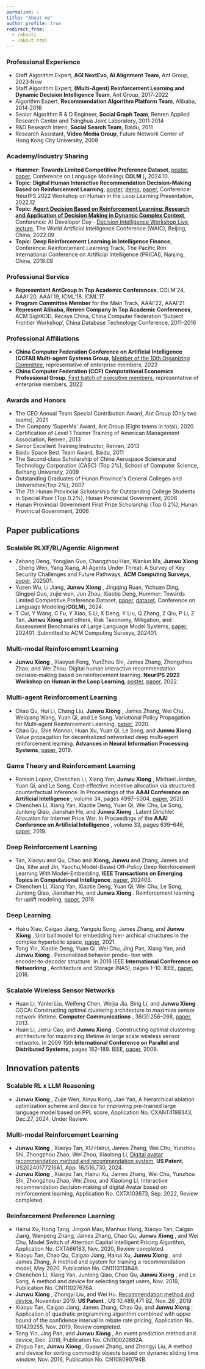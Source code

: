 ```yaml
---
permalink: /
title: "About me"
author_profile: true
redirect_from: 
  - /about/
  - /about.html
---
```

### Professional Experience

- Staff Algorithm Expert, **AGI NextEvo, AI Alignment Team**, Ant Group, 2023‑Now
- Staff Algorithm Expert, **(Multi-Agent) Reinforcement Learning and Dynamic Decision Intelligence Team**, Ant Group, 2017‑2022
- Algorithm Expert, **Recommendation Algorithm Platform Team**, Alibaba, 2014‑2016
- Senior Algorithm R & D Engineer, **Social Graph Team**, Renren Applied Research Center and Tsinghua Joint Laboratory, 2011‑2014
- R&D Research Intern, **Social Search Team**, Baidu, 2011
- Research Assistant, **Video Media Group**, Future Network Center of Hong Kong City University, 2008

### Academy/Industry Sharing

* **Hummer: Towards Limited Competitive Preference Dataset**, [poster](files/poster_hummer_2024_10.jpeg), [paper](https://openreview.net/pdf?id=aKwQPRjdGa), Conference on Language Modeling( **COLM** )**,** 2024.10.
* **Topic: Digital Human Interactive Recommendation Decision‑Making Based on Reinforcement Learning**, [poster](files/poster_dighum_rec_rl_poster_neuripshill_2022_12), [demo](https://neurips.cc/virtual/2022/64429), [paper](https://arxiv.org/abs/2210.10638), Conference: NeurIPS 2022 Workshop on Human in the Loop Learning Presentation, 2022.12
* **Topic:** **[Agent Decision Based on Reinforcement Learning: Research and Application of Decision Making in Dynamic Complex Context](https://www.bilibili.com/video/BV1Fe411M732/)**, Conference: AI Developer Day ‑ [Decision Intelligence Workshop Live](http://rlchina.org/topic/548), [lecture](files/lecture_熊君武_AntGroup_WAIC_2022_09.pdf), The World Artificial Intelligence Conference (WAIC), Beijing, China, 2022.09
* **Topic:** **Deep Reinforcement Learning in Intelligence Finance**, Conference: Reinforcement Learning Track, The Pacific Rim International Conference on Artificial Intelligence (PRICAI), Nanjing, China, 2018.08

### **Professional** Service

- **Representant AntGroup In Top Academic Conferences**, COLM'24, AAAI'20, AAAI'19, ICML'18, ICML'17
- **Program Committee Member** for the Main Track, AAAI'22, AAAI'21
- **Represent Alibaba, Renren Company In Top Academic Conferences**, ACM SighKDD, Recsys China, China Computer Federation ‘Subject Frontier Workshop’, China Database Technology Conference, 2011-2016

### **Professional** Affiliations

- **China Computer Federation Conference on Artificial Intelligence (CCFAI) Multi-agent Systems Group**, [Member of the 10th Organizing Committee](https://mp.weixin.qq.com/s/draXMk4vUmyI0YJYd6zJqg), representative of enterprise members, 2023
- **China Computer Federation (CCF) Computational Economics Professional Group**, [First batch of executive members](https://mp.weixin.qq.com/s/Zyu9i61ahvXHGPLePsP3xw), representative of enterprise members, 2022

### **Awards and Honors**

- The CEO Annual Team Special Contribution Award, Ant Group (Only two teams), 2021
- The Company ‘SuperMa’ Award, Ant Group (Eight teams in total), 2020
- Certification of Level 1 Trainer Training of American Management Association, Renren, 2013
- Senior Excellent Training Instructor, Renren, 2013
- Baidu Space Best Team Award, Baidu, 2011
- The Second‑class Scholarship of China Aerospace Science and Technology Corporation (CASC) (Top 2%), School of Computer Science, Beihang University, 2009
- Outstanding Graduates of Hunan Province's General Colleges and Universities(Top 2%), 2007
- The 7th Hunan Provincial Scholarship for Outstanding College Students in Special Poor (Top 0.2%), Hunan Provincial Government, 2006
- Hunan Provincial Government First Prize Scholarship (Top 0.2%), Hunan Provincial Government, 2006

## Paper publications

### **Scalable RLXF/RL/Agentic Alignment**

* Zehang Deng, Yongjian Guo, Changzhou Han, Wanlun Ma,  **Junwu Xiong** , Sheng Wen, Yang Xiang, AI Agents Under Threat: A Survey of Key Security Challenges and Future Pathways, **ACM Computing Surveys**, [paper](https://dl.acm.org/doi/10.1145/3716628), 202501.
* Yusen Wu, Li Jiang,  **Junwu Xiong** , Jingqing Ruan, Yichuan Ding, Qingpei Guo, zujie wen, Jun Zhou, Xiaotie Deng, Hummer: Towards Limited Competitive Preference Dataset, [paper](https://openreview.net/pdf?id=aKwQPRjdGa), [dataset](https://huggingface.co/datasets/sarinw-2024/Hummer), Conference on Language Modeling(**COLM**)**,** 2024.
* T Cui, Y Wang, C Fu, Y Xiao, S Li, X Deng, Y Liu, Q Zhang, Z Qiu, P Li, Z Tan, **Junwu Xiong** and others, Risk Taxonomy, Mitigation, and Assessment Benchmarks of Large Language Model Systems, [paper](https://arxiv.org/abs/2401.05778), 202401. Submitted to ACM Computing Surveys, 202401.

### **Multi-modal Reinforcement Learning**

* **Junwu Xiong** , Xiaoyun Feng, YunZhou Shi, James Zhang, Zhongzhou Zhao, and Wei Zhou. Digital human interactive recommendation decision‑making based on reinforcement learning.  **NeurIPS 2022 Workshop on Human in the Loop Learning**, [poster](https://neurips.cc/virtual/2022/64429), [paper](https://arxiv.org/abs/2210.10638), 2022.

### **Multi-agent Reinforcement Learning**

* Chao Qu, Hui Li, Chang Liu,  **Junwu Xiong** , James Zhang, Wei Chu, Weiqiang Wang, Yuan Qi, and Le Song. Variational Policy Propagation for Multi‑agent Reinforcement Learning, [paper](https://arxiv.org/abs/2004.08883), 2020.
* Chao Qu, Shie Mannor, Huan Xu, Yuan Qi, Le Song, and  **Junwu Xiong** . Value propagation for decentralized networked deep multi‑agent reinforcement learning.  **Advances in Neural Information Processing Systems**, [paper](https://arxiv.org/abs/1901.09326), 2019.

### **Game Theory and Reinforcement Learning**

* Romain Lopez, Chenchen Li, Xiang Yan,  **Junwu Xiong** , Michael Jordan, Yuan Qi, and Le Song. Cost‑effective incentive allocation via structured counterfactual inference. In Proceedings of the  **AAAI Conference on Artificial Intelligence** , volume 34, pages 4997–5004, [paper](https://arxiv.org/abs/1902.02495), 2020.
* Chenchen Li, Xiang Yan, Xiaotie Deng, Yuan Qi, Wei Chu, Le Song, Junlong Qiao, Jianshan He, and  **Junwu Xiong** . Latent Dirichlet Allocation for Internet Price War. In Proceedings of the  **AAAI Conference on Artificial Intelligence** , volume 33, pages 639–646, [paper](https://arxiv.org/abs/1808.07621), 2019.

### **Deep Reinforcement Learning**

* Tan, Xiaoyu and Qu, Chao and **Xiong, Junwu** and Zhang, James and Qiu, Xihe and Jin, Yaochu,Model-Based Off-Policy Deep Reinforcement Learning With Model-Embedding, **IEEE Transactions on Emerging Topics in Computational Intelligence**, [paper](https://ieeexplore.ieee.org/abstract/document/10463525), 202403.
* Chenchen Li, Xiang Yan, Xiaotie Deng, Yuan Qi, Wei Chu, Le Song, Junlong Qiao, Jianshan He, and  **Junwu Xiong** . Reinforcement learning for uplift modeling, [paper](https://arxiv.org/abs/1811.10158), 2018.

### **Deep Learning**

* Huiru Xiao, Caigao Jiang, Yangqiu Song, James Zhang, and  **Junwu Xiong** . Unit ball model for embedding hier‑ archical structures in the complex hyperbolic space, [paper](https://arxiv.org/abs/2105.03966), 2021.
* Tong Yin, Xiaotie Deng, Yuan Qi, Wei Chu, Jing Pan, Xiang Yan, and  **Junwu Xiong** . Personalized behavior predic‑ tion with encoder‑to‑decoder structure. In 2018 IEEE  **International Conference on Networking** , Architecture and Storage (NAS), pages 1–10. IEEE, [paper](https://ieeexplore.ieee.org/document/8515696), 2018.

### **Scalable Wireless Sensor Networks**

* Huan Li, Yanlei Liu, Weifeng Chen, Weijia Jia, Bing Li, and  **Junwu Xiong** . COCA: Constructing optimal clustering architecture to maximize sensor network lifetime.  **Computer Communications** , 36(3):256–268, [paper](https://www.sciencedirect.com/science/article/abs/pii/S0140366412003751), 2013.
* Huan Li, Jierui Cao, and  **Junwu Xiong** . Constructing optimal clustering architecture for maximizing lifetime in large scale wireless sensor networks. In 2009 15th **International Conference on Parallel and Distributed Systems,** pages 182–189. IEEE, [paper](https://ieeexplore.ieee.org/document/5395248), 2009.

## Innovation patents

### **Scalable  RL x LLM Reasoning**

* **Junwu Xiong** , Zujie Wen, Xinyu Kong, Jian Yan, A hierarchical ablation optimization scheme and device for improving pre-trained large language model based on PPL score, Application No. CXANT4198343, Dec.27, 2024, Under Review.

### **Multi-modal Reinforcement Learning**

* **Junwu Xiong** , Xiaoyu Tan, XU Hairui, James Zhang, Wei Chu, Yunzhou Shi, Zhongzhou Zhao, Wei Zhou, Xiaolong Li, [Digital avatar recommendation method and recommendation system](https://patents.google.com/patent/US20240177216A1/en), **US Patent**, US20240177216A1, App. 18/516,730, 2024.
* **Junwu Xiong** , Xiaoyu Tan, Hairui Xu, James Zhang, Wei Chu, Yunzhou Shi, Zhongzhou Zhao, Wei Zhou, and Xiaolong LI, Interactive recommendation decision‑making of digital Avatar based on reinforcement learning, Application No. CXTA103673, Sep. 2022, Review completed.

### **Reinforcement Preference Learning**

* Hairui Xu, Hong Tang, Jingxin Mao, Manhuo Hong, Xiaoyu Tan, Caigao Jiang, Wenpeng Zhang, James Zhang, Chao Qu,  **Junwu Xiong** , and Wei Chu, Model Switch of Attention Capital Intelligent Pricing Algorithm, Application No. CXTA66183, Nov. 2020, Review completed.
* Xiaoyu Tan, Chao Qu, Caigao Jiang, Hairui Xu,  **Junwu Xiong** , and James Zhang, A method and system for training a recommendation model, May 2020, Publication No. CN111311384A.
* Chenchen Li, Xiang Yan, Junlong Qiao, Chao Qu,  **Junwu Xiong** , and Le Song, A method and device for selecting target users, Nov. 2019, Publication No. CN111027676A.
* **Junwu Xiong** , Zhongyi Liu, and Wei Hu. [Recommendation method and device](https://patentimages.storage.googleapis.com/96/26/7d/78dfe1de45f8ae/US10489471.pdf), November 2019.  **US Patent** , US 10,489,471 B2, Nov. 26 , 2019
* Xiaoyu Tan, Caigao Jiang, James Zhang, Chao Qu, and  **Junwu Xiong** , Application of quadratic programming algorithm combined with upper bound of the confidence interval in rebate rate pricing, Application No. 101429255, Nov. 2019, Review completed.
* Tong Yin, Jing Pan, and  **Junwu Xiong** , An event prediction method and device, Dec. 2018, Publication No. CN110020882A.
* Zhiguo Fan,  **Junwu Xiong** , Guowei Zhang, and Zhongyi Liu, A method and device for sorting commodity objects based on dynamic sliding time window, Nov. 2016, Publication No. CN108090794B.
